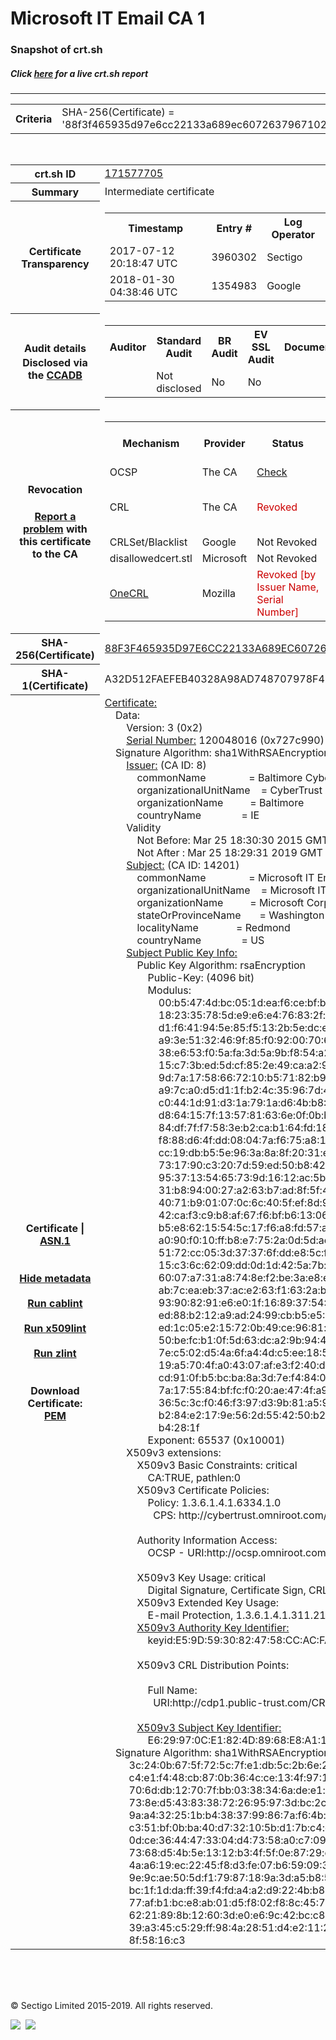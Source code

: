 # Microsoft IT Email CA 1
### Snapshot of crt.sh
##### Click [here](https://crt.sh/?q=88F3F465935D97E6CC22133A689EC6072637967102EC3F8FA96AEBDA5AFAE674) for a live crt.sh report

---
<!DOCTYPE HTML PUBLIC "-//W3C//DTD HTML 4.0 Transitional//EN">
<HTML>

<BODY>

<TABLE>
  <TR>
    <TH class="outer">Criteria</TH>
    <TD class="outer">SHA-256(Certificate) = '88f3f465935d97e6cc22133a689ec6072637967102ec3f8fa96aebda5afae674'</TD>
  </TR>
</TABLE>
<BR>
<TABLE>
  <TR>
    <TH class="outer">crt.sh ID</TH>
    <TD class="outer"><A href="?id=171577705">171577705</A></TD>
  </TR>
  <TR>
    <TH class="outer">Summary</TH>
    <TD class="outer">Intermediate certificate</TD>
  </TR>
  <TR>
    <TH class="outer">Certificate<BR>Transparency</TH>
    <TD class="outer">
<TABLE class="options" style="margin-left:0px">
  <TR>
    <TH>Timestamp</TH>
    <TH>Entry #</TH>
    <TH>Log Operator</TH>
    <TH>Log URL</TH>
  </TR>
  <TR>
    <TD>2017-07-12&nbsp; <FONT class="small">20:18:47 UTC</FONT></TD>
    <TD>3960302</TD>
    <TD>Sectigo</TD>
    <TD>https://dodo.ct.comodo.com</TD>
  </TR>
  <TR>
    <TD>2018-01-30&nbsp; <FONT class="small">04:38:46 UTC</FONT></TD>
    <TD>1354983</TD>
    <TD>Google</TD>
    <TD>https://ct.googleapis.com/logs/argon2019</TD>
  </TR>
</TABLE>
    </TD>
  </TR>
  <TR>
    <TH class="outer">Audit details<BR>
      <DIV class="small" style="padding-top:3px">Disclosed via the
        <A href="//ccadb-public.secure.force.com/mozilla/PublicAllIntermediateCerts" target="_blank">CCADB</A></DIV>
    </TH>
    <TD class="outer">
<TABLE class="options" style="margin-left:0px">
  <TR>
    <TH>Auditor</TH>
    <TH>Standard Audit</TH>
    <TH>BR Audit</TH>
    <TH>EV SSL Audit</TH>
    <TH>Documents</TH>
    <TH>CCADB</TH>
    <TH>Root Owner / Certificate</TH>
  </TR>
  <TR>
    <TD style="vertical-align:middle"></TD>
    <TD>Not disclosed    <TD>No    <TD>No    <TD>
    </TD>
    <TD><A href="//ccadb.force.com/0011J000018NWXIQA4" target="_blank">0011J000018NWXIQA4</A></TD>
    <TD><A href="/?id=76">DigiCert</A></TD>
  </TR>
</TABLE>
    </TD>
  </TR>
  <TR>
    <TH class="outer">Revocation<BR><BR>
      <DIV class="small" style="padding-top:3px"><A href="?id=171577705&opt=problemreporting">Report a problem</A> with<BR>this certificate to the CA</DIV></TH>
    <TD class="outer">
      <TABLE class="options" style="margin-left:0px">
        <TR>
          <TH>Mechanism</TH>
          <TH>Provider</TH>
          <TH>Status</TH>
          <TH>Revocation Date</TH>
          <TH>Last Observed in CRL</TH>
          <TH>Last Checked <SPAN style="color:#CC0000;vertical-align:middle;font-size:70%;font-weight:normal">(Error)</SPAN></TH>
        </TR>
        <TR>
          <TD>OCSP</TD>
          <TD>The CA</TD>
          <TD><A href="?id=171577705&opt=ocsp">Check</A></TD>
          <TD><SPAN style="color:#888888">?</SPAN></TD>
          <TD><SPAN style="color:#888888">n/a</SPAN></TD>
          <TD><SPAN style="color:#888888">?</SPAN></TD>
        </TR>
        <TR>
          <TD>CRL</TD>
          <TD>The CA</TD>
          <TD><SPAN style="color:#CC0000">Revoked</SPAN></TD><TD>2018-06-14&nbsp; <FONT class="small">22:23:22 UTC</FONT></TD><TD>2019-11-27&nbsp; <FONT class="small">00:33:19 UTC</FONT></TD><TD>2019-12-04&nbsp; <FONT class="small">20:05:09 UTC</FONT></TD>
        </TR>
        <TR>
          <TD>CRLSet/Blacklist</TD>
          <TD>Google</TD>
          <TD>Not Revoked</TD>
          <TD><SPAN style="color:#888888">n/a</SPAN></TD>
          <TD><SPAN style="color:#888888">n/a</SPAN></TD>
          <TD><SPAN style="color:#888888">n/a</SPAN></TD>
        </TR>
        <TR>
          <TD>disallowedcert.stl</TD>
          <TD>Microsoft</TD>
          <TD>Not Revoked</TD>
          <TD><SPAN style="color:#888888">n/a</SPAN></TD>
          <TD><SPAN style="color:#888888">n/a</SPAN></TD>
          <TD><SPAN style="color:#888888">n/a</SPAN></TD>
        </TR>
        <TR>
          <TD><A href="/mozilla-onecrl" target="_blank">OneCRL</A></TD>
          <TD>Mozilla</TD>
          <TD><SPAN style="color:#CC0000">Revoked [by Issuer Name, Serial Number]</SPAN></TD><TD>2018-08-30&nbsp; <FONT class="small">11:09:06 UTC</FONT></TD>
          <TD><SPAN style="color:#888888">n/a</SPAN></TD>
          <TD><SPAN style="color:#888888">n/a</SPAN></TD>
        </TR>
      </TABLE>
    </TD>
  </TR>
  <TR>
    <TH class="outer">SHA-256(Certificate)</TH>
    <TD class="outer"><A href="//censys.io/certificates/88f3f465935d97e6cc22133a689ec6072637967102ec3f8fa96aebda5afae674">88F3F465935D97E6CC22133A689EC6072637967102EC3F8FA96AEBDA5AFAE674</A></TD>
  </TR>
  <TR>
    <TH class="outer">SHA-1(Certificate)</TH>
    <TD class="outer">A32D512FAEFEB40328A98AD748707978F4D213F1</TD>
  </TR>
  <TR>
    <TH class="outer">Certificate | <A href="?asn1=171577705">ASN.1</A>
      <SPAN class="small"><BR>
      <BR><BR><A href="?id=171577705&opt=nometadata">Hide metadata</A>
      <BR><BR><A href="?id=171577705&opt=cablint">Run cablint</A>
      <BR><BR><A href="?id=171577705&opt=x509lint">Run x509lint</A>
      <BR><BR><A href="?id=171577705&opt=zlint">Run zlint</A>
      <BR><BR><BR>Download Certificate: <A href="?d=171577705">PEM</A>
      </SPAN>
    </TH>
    <TD class="text"><A href="?d=171577705">Certificate:</A><BR>&nbsp;&nbsp;&nbsp;&nbsp;Data:<BR>&nbsp;&nbsp;&nbsp;&nbsp;&nbsp;&nbsp;&nbsp;&nbsp;Version:&nbsp;3&nbsp;(0x2)<BR>&nbsp;&nbsp;&nbsp;&nbsp;&nbsp;&nbsp;&nbsp;&nbsp;<A href="?serial=0727c990">Serial&nbsp;Number:</A>&nbsp;120048016&nbsp;(0x727c990)<BR>&nbsp;&nbsp;&nbsp;&nbsp;Signature&nbsp;Algorithm:&nbsp;sha1WithRSAEncryption<BR>&nbsp;&nbsp;&nbsp;&nbsp;&nbsp;&nbsp;&nbsp;&nbsp;<A href="?caid=8">Issuer:</A> <SPAN class="small">(CA ID: 8)</SPAN><BR>&nbsp;&nbsp;&nbsp;&nbsp;&nbsp;&nbsp;&nbsp;&nbsp;&nbsp;&nbsp;&nbsp;&nbsp;commonName&nbsp;&nbsp;&nbsp;&nbsp;&nbsp;&nbsp;&nbsp;&nbsp;&nbsp;&nbsp;&nbsp;&nbsp;&nbsp;&nbsp;&nbsp;&nbsp;=&nbsp;Baltimore&nbsp;CyberTrust&nbsp;Root<BR>&nbsp;&nbsp;&nbsp;&nbsp;&nbsp;&nbsp;&nbsp;&nbsp;&nbsp;&nbsp;&nbsp;&nbsp;organizationalUnitName&nbsp;&nbsp;&nbsp;&nbsp;=&nbsp;CyberTrust<BR>&nbsp;&nbsp;&nbsp;&nbsp;&nbsp;&nbsp;&nbsp;&nbsp;&nbsp;&nbsp;&nbsp;&nbsp;organizationName&nbsp;&nbsp;&nbsp;&nbsp;&nbsp;&nbsp;&nbsp;&nbsp;&nbsp;&nbsp;=&nbsp;Baltimore<BR>&nbsp;&nbsp;&nbsp;&nbsp;&nbsp;&nbsp;&nbsp;&nbsp;&nbsp;&nbsp;&nbsp;&nbsp;countryName&nbsp;&nbsp;&nbsp;&nbsp;&nbsp;&nbsp;&nbsp;&nbsp;&nbsp;&nbsp;&nbsp;&nbsp;&nbsp;&nbsp;&nbsp;=&nbsp;IE<BR>&nbsp;&nbsp;&nbsp;&nbsp;&nbsp;&nbsp;&nbsp;&nbsp;Validity<BR>&nbsp;&nbsp;&nbsp;&nbsp;&nbsp;&nbsp;&nbsp;&nbsp;&nbsp;&nbsp;&nbsp;&nbsp;Not&nbsp;Before:&nbsp;Mar&nbsp;25&nbsp;18:30:30&nbsp;2015&nbsp;GMT<BR>&nbsp;&nbsp;&nbsp;&nbsp;&nbsp;&nbsp;&nbsp;&nbsp;&nbsp;&nbsp;&nbsp;&nbsp;Not&nbsp;After&nbsp;:&nbsp;Mar&nbsp;25&nbsp;18:29:31&nbsp;2019&nbsp;GMT<BR>&nbsp;&nbsp;&nbsp;&nbsp;&nbsp;&nbsp;&nbsp;&nbsp;<A href="?caid=14201">Subject:</A> <SPAN class="small">(CA ID: 14201)</SPAN><BR>&nbsp;&nbsp;&nbsp;&nbsp;&nbsp;&nbsp;&nbsp;&nbsp;&nbsp;&nbsp;&nbsp;&nbsp;commonName&nbsp;&nbsp;&nbsp;&nbsp;&nbsp;&nbsp;&nbsp;&nbsp;&nbsp;&nbsp;&nbsp;&nbsp;&nbsp;&nbsp;&nbsp;&nbsp;=&nbsp;Microsoft&nbsp;IT&nbsp;Email&nbsp;CA&nbsp;1<BR>&nbsp;&nbsp;&nbsp;&nbsp;&nbsp;&nbsp;&nbsp;&nbsp;&nbsp;&nbsp;&nbsp;&nbsp;organizationalUnitName&nbsp;&nbsp;&nbsp;&nbsp;=&nbsp;Microsoft&nbsp;IT<BR>&nbsp;&nbsp;&nbsp;&nbsp;&nbsp;&nbsp;&nbsp;&nbsp;&nbsp;&nbsp;&nbsp;&nbsp;organizationName&nbsp;&nbsp;&nbsp;&nbsp;&nbsp;&nbsp;&nbsp;&nbsp;&nbsp;&nbsp;=&nbsp;Microsoft&nbsp;Corporation<BR>&nbsp;&nbsp;&nbsp;&nbsp;&nbsp;&nbsp;&nbsp;&nbsp;&nbsp;&nbsp;&nbsp;&nbsp;stateOrProvinceName&nbsp;&nbsp;&nbsp;&nbsp;&nbsp;&nbsp;&nbsp;=&nbsp;Washington<BR>&nbsp;&nbsp;&nbsp;&nbsp;&nbsp;&nbsp;&nbsp;&nbsp;&nbsp;&nbsp;&nbsp;&nbsp;localityName&nbsp;&nbsp;&nbsp;&nbsp;&nbsp;&nbsp;&nbsp;&nbsp;&nbsp;&nbsp;&nbsp;&nbsp;&nbsp;&nbsp;=&nbsp;Redmond<BR>&nbsp;&nbsp;&nbsp;&nbsp;&nbsp;&nbsp;&nbsp;&nbsp;&nbsp;&nbsp;&nbsp;&nbsp;countryName&nbsp;&nbsp;&nbsp;&nbsp;&nbsp;&nbsp;&nbsp;&nbsp;&nbsp;&nbsp;&nbsp;&nbsp;&nbsp;&nbsp;&nbsp;=&nbsp;US<BR>&nbsp;&nbsp;&nbsp;&nbsp;&nbsp;&nbsp;&nbsp;&nbsp;<A href="?spkisha256=5ac4230a67c22f3dcc095b87a701d77eeed4e6dd7a69f7a206374c8deb88a5bc">Subject&nbsp;Public&nbsp;Key&nbsp;Info:</A><BR>&nbsp;&nbsp;&nbsp;&nbsp;&nbsp;&nbsp;&nbsp;&nbsp;&nbsp;&nbsp;&nbsp;&nbsp;Public&nbsp;Key&nbsp;Algorithm:&nbsp;rsaEncryption<BR>&nbsp;&nbsp;&nbsp;&nbsp;&nbsp;&nbsp;&nbsp;&nbsp;&nbsp;&nbsp;&nbsp;&nbsp;&nbsp;&nbsp;&nbsp;&nbsp;Public-Key:&nbsp;(4096&nbsp;bit)<BR>&nbsp;&nbsp;&nbsp;&nbsp;&nbsp;&nbsp;&nbsp;&nbsp;&nbsp;&nbsp;&nbsp;&nbsp;&nbsp;&nbsp;&nbsp;&nbsp;Modulus:<BR>&nbsp;&nbsp;&nbsp;&nbsp;&nbsp;&nbsp;&nbsp;&nbsp;&nbsp;&nbsp;&nbsp;&nbsp;&nbsp;&nbsp;&nbsp;&nbsp;&nbsp;&nbsp;&nbsp;&nbsp;00:b5:47:4d:bc:05:1d:ea:f6:ce:bf:b9:6e:62:a7:<BR>&nbsp;&nbsp;&nbsp;&nbsp;&nbsp;&nbsp;&nbsp;&nbsp;&nbsp;&nbsp;&nbsp;&nbsp;&nbsp;&nbsp;&nbsp;&nbsp;&nbsp;&nbsp;&nbsp;&nbsp;18:23:35:78:5d:e9:e6:e4:76:83:2f:e0:9e:cd:75:<BR>&nbsp;&nbsp;&nbsp;&nbsp;&nbsp;&nbsp;&nbsp;&nbsp;&nbsp;&nbsp;&nbsp;&nbsp;&nbsp;&nbsp;&nbsp;&nbsp;&nbsp;&nbsp;&nbsp;&nbsp;d1:f6:41:94:5e:85:f5:13:2b:5e:dc:e5:4a:f6:45:<BR>&nbsp;&nbsp;&nbsp;&nbsp;&nbsp;&nbsp;&nbsp;&nbsp;&nbsp;&nbsp;&nbsp;&nbsp;&nbsp;&nbsp;&nbsp;&nbsp;&nbsp;&nbsp;&nbsp;&nbsp;a9:3e:51:32:46:9f:85:f0:92:00:70:6a:36:ec:f3:<BR>&nbsp;&nbsp;&nbsp;&nbsp;&nbsp;&nbsp;&nbsp;&nbsp;&nbsp;&nbsp;&nbsp;&nbsp;&nbsp;&nbsp;&nbsp;&nbsp;&nbsp;&nbsp;&nbsp;&nbsp;38:e6:53:f0:5a:fa:3d:5a:9b:f8:54:a2:d7:59:d1:<BR>&nbsp;&nbsp;&nbsp;&nbsp;&nbsp;&nbsp;&nbsp;&nbsp;&nbsp;&nbsp;&nbsp;&nbsp;&nbsp;&nbsp;&nbsp;&nbsp;&nbsp;&nbsp;&nbsp;&nbsp;15:c7:3b:ed:5d:cf:85:2e:49:ca:a2:97:71:22:88:<BR>&nbsp;&nbsp;&nbsp;&nbsp;&nbsp;&nbsp;&nbsp;&nbsp;&nbsp;&nbsp;&nbsp;&nbsp;&nbsp;&nbsp;&nbsp;&nbsp;&nbsp;&nbsp;&nbsp;&nbsp;9d:7a:17:58:66:72:10:b5:71:82:b9:60:da:72:ec:<BR>&nbsp;&nbsp;&nbsp;&nbsp;&nbsp;&nbsp;&nbsp;&nbsp;&nbsp;&nbsp;&nbsp;&nbsp;&nbsp;&nbsp;&nbsp;&nbsp;&nbsp;&nbsp;&nbsp;&nbsp;a9:7c:a0:d5:d1:1f:b2:4c:35:96:7d:48:03:21:0f:<BR>&nbsp;&nbsp;&nbsp;&nbsp;&nbsp;&nbsp;&nbsp;&nbsp;&nbsp;&nbsp;&nbsp;&nbsp;&nbsp;&nbsp;&nbsp;&nbsp;&nbsp;&nbsp;&nbsp;&nbsp;c0:44:1d:91:d3:1a:79:1a:d6:4b:b8:0f:62:5b:81:<BR>&nbsp;&nbsp;&nbsp;&nbsp;&nbsp;&nbsp;&nbsp;&nbsp;&nbsp;&nbsp;&nbsp;&nbsp;&nbsp;&nbsp;&nbsp;&nbsp;&nbsp;&nbsp;&nbsp;&nbsp;d8:64:15:7f:13:57:81:63:6e:0f:0b:b4:b1:9b:58:<BR>&nbsp;&nbsp;&nbsp;&nbsp;&nbsp;&nbsp;&nbsp;&nbsp;&nbsp;&nbsp;&nbsp;&nbsp;&nbsp;&nbsp;&nbsp;&nbsp;&nbsp;&nbsp;&nbsp;&nbsp;84:df:7f:f7:58:3e:b2:ca:b1:64:fd:18:49:78:b4:<BR>&nbsp;&nbsp;&nbsp;&nbsp;&nbsp;&nbsp;&nbsp;&nbsp;&nbsp;&nbsp;&nbsp;&nbsp;&nbsp;&nbsp;&nbsp;&nbsp;&nbsp;&nbsp;&nbsp;&nbsp;f8:88:d6:4f:dd:08:04:7a:f6:75:a8:14:a8:8f:f8:<BR>&nbsp;&nbsp;&nbsp;&nbsp;&nbsp;&nbsp;&nbsp;&nbsp;&nbsp;&nbsp;&nbsp;&nbsp;&nbsp;&nbsp;&nbsp;&nbsp;&nbsp;&nbsp;&nbsp;&nbsp;cc:19:db:b5:5e:96:3a:8a:8f:20:31:ee:e5:c0:7e:<BR>&nbsp;&nbsp;&nbsp;&nbsp;&nbsp;&nbsp;&nbsp;&nbsp;&nbsp;&nbsp;&nbsp;&nbsp;&nbsp;&nbsp;&nbsp;&nbsp;&nbsp;&nbsp;&nbsp;&nbsp;73:17:90:c3:20:7d:59:ed:50:b8:42:08:56:c3:f6:<BR>&nbsp;&nbsp;&nbsp;&nbsp;&nbsp;&nbsp;&nbsp;&nbsp;&nbsp;&nbsp;&nbsp;&nbsp;&nbsp;&nbsp;&nbsp;&nbsp;&nbsp;&nbsp;&nbsp;&nbsp;95:37:13:54:65:73:9d:16:12:ac:5b:1c:15:52:98:<BR>&nbsp;&nbsp;&nbsp;&nbsp;&nbsp;&nbsp;&nbsp;&nbsp;&nbsp;&nbsp;&nbsp;&nbsp;&nbsp;&nbsp;&nbsp;&nbsp;&nbsp;&nbsp;&nbsp;&nbsp;31:b8:94:00:27:a2:63:b7:ad:8f:5f:41:37:45:72:<BR>&nbsp;&nbsp;&nbsp;&nbsp;&nbsp;&nbsp;&nbsp;&nbsp;&nbsp;&nbsp;&nbsp;&nbsp;&nbsp;&nbsp;&nbsp;&nbsp;&nbsp;&nbsp;&nbsp;&nbsp;40:71:b9:01:07:0c:6c:40:5f:ef:8d:90:b3:ee:57:<BR>&nbsp;&nbsp;&nbsp;&nbsp;&nbsp;&nbsp;&nbsp;&nbsp;&nbsp;&nbsp;&nbsp;&nbsp;&nbsp;&nbsp;&nbsp;&nbsp;&nbsp;&nbsp;&nbsp;&nbsp;42:ca:f3:c9:b8:af:67:f6:bf:b6:13:06:c8:81:69:<BR>&nbsp;&nbsp;&nbsp;&nbsp;&nbsp;&nbsp;&nbsp;&nbsp;&nbsp;&nbsp;&nbsp;&nbsp;&nbsp;&nbsp;&nbsp;&nbsp;&nbsp;&nbsp;&nbsp;&nbsp;b5:e8:62:15:54:5c:17:f6:a8:fd:57:a2:50:b9:a3:<BR>&nbsp;&nbsp;&nbsp;&nbsp;&nbsp;&nbsp;&nbsp;&nbsp;&nbsp;&nbsp;&nbsp;&nbsp;&nbsp;&nbsp;&nbsp;&nbsp;&nbsp;&nbsp;&nbsp;&nbsp;a0:90:f0:10:ff:b8:e7:75:2a:0d:5d:ac:56:76:3c:<BR>&nbsp;&nbsp;&nbsp;&nbsp;&nbsp;&nbsp;&nbsp;&nbsp;&nbsp;&nbsp;&nbsp;&nbsp;&nbsp;&nbsp;&nbsp;&nbsp;&nbsp;&nbsp;&nbsp;&nbsp;51:72:cc:05:3d:37:37:6f:dd:e8:5c:f1:64:c5:e5:<BR>&nbsp;&nbsp;&nbsp;&nbsp;&nbsp;&nbsp;&nbsp;&nbsp;&nbsp;&nbsp;&nbsp;&nbsp;&nbsp;&nbsp;&nbsp;&nbsp;&nbsp;&nbsp;&nbsp;&nbsp;15:c3:6c:62:09:dd:0d:1d:42:5a:7b:e7:fc:bb:ff:<BR>&nbsp;&nbsp;&nbsp;&nbsp;&nbsp;&nbsp;&nbsp;&nbsp;&nbsp;&nbsp;&nbsp;&nbsp;&nbsp;&nbsp;&nbsp;&nbsp;&nbsp;&nbsp;&nbsp;&nbsp;60:07:a7:31:a8:74:8e:f2:be:3a:e8:e7:10:83:4e:<BR>&nbsp;&nbsp;&nbsp;&nbsp;&nbsp;&nbsp;&nbsp;&nbsp;&nbsp;&nbsp;&nbsp;&nbsp;&nbsp;&nbsp;&nbsp;&nbsp;&nbsp;&nbsp;&nbsp;&nbsp;ab:7c:ea:eb:37:ac:e2:63:f1:63:2a:b8:e9:02:3e:<BR>&nbsp;&nbsp;&nbsp;&nbsp;&nbsp;&nbsp;&nbsp;&nbsp;&nbsp;&nbsp;&nbsp;&nbsp;&nbsp;&nbsp;&nbsp;&nbsp;&nbsp;&nbsp;&nbsp;&nbsp;93:90:82:91:e6:e0:1f:16:89:37:54:90:93:f4:fa:<BR>&nbsp;&nbsp;&nbsp;&nbsp;&nbsp;&nbsp;&nbsp;&nbsp;&nbsp;&nbsp;&nbsp;&nbsp;&nbsp;&nbsp;&nbsp;&nbsp;&nbsp;&nbsp;&nbsp;&nbsp;ed:88:b2:12:a9:ad:24:99:cb:b5:e5:5a:41:13:8c:<BR>&nbsp;&nbsp;&nbsp;&nbsp;&nbsp;&nbsp;&nbsp;&nbsp;&nbsp;&nbsp;&nbsp;&nbsp;&nbsp;&nbsp;&nbsp;&nbsp;&nbsp;&nbsp;&nbsp;&nbsp;ed:1c:05:e2:15:72:0b:49:ce:96:81:e1:8c:ee:ef:<BR>&nbsp;&nbsp;&nbsp;&nbsp;&nbsp;&nbsp;&nbsp;&nbsp;&nbsp;&nbsp;&nbsp;&nbsp;&nbsp;&nbsp;&nbsp;&nbsp;&nbsp;&nbsp;&nbsp;&nbsp;50:be:fc:b1:0f:5d:63:dc:a2:9b:94:4f:78:0d:ac:<BR>&nbsp;&nbsp;&nbsp;&nbsp;&nbsp;&nbsp;&nbsp;&nbsp;&nbsp;&nbsp;&nbsp;&nbsp;&nbsp;&nbsp;&nbsp;&nbsp;&nbsp;&nbsp;&nbsp;&nbsp;7e:c5:02:d5:4a:6f:a4:4d:c5:ee:18:5f:95:d1:dd:<BR>&nbsp;&nbsp;&nbsp;&nbsp;&nbsp;&nbsp;&nbsp;&nbsp;&nbsp;&nbsp;&nbsp;&nbsp;&nbsp;&nbsp;&nbsp;&nbsp;&nbsp;&nbsp;&nbsp;&nbsp;19:a5:70:4f:a0:43:07:af:e3:f2:40:d8:ab:73:11:<BR>&nbsp;&nbsp;&nbsp;&nbsp;&nbsp;&nbsp;&nbsp;&nbsp;&nbsp;&nbsp;&nbsp;&nbsp;&nbsp;&nbsp;&nbsp;&nbsp;&nbsp;&nbsp;&nbsp;&nbsp;cd:91:0f:b5:bc:ba:8a:3d:7e:f4:84:02:b8:18:4c:<BR>&nbsp;&nbsp;&nbsp;&nbsp;&nbsp;&nbsp;&nbsp;&nbsp;&nbsp;&nbsp;&nbsp;&nbsp;&nbsp;&nbsp;&nbsp;&nbsp;&nbsp;&nbsp;&nbsp;&nbsp;7a:17:55:84:bf:fc:f0:20:ae:47:4f:a9:a7:c6:27:<BR>&nbsp;&nbsp;&nbsp;&nbsp;&nbsp;&nbsp;&nbsp;&nbsp;&nbsp;&nbsp;&nbsp;&nbsp;&nbsp;&nbsp;&nbsp;&nbsp;&nbsp;&nbsp;&nbsp;&nbsp;36:5c:3c:f0:46:f3:97:d3:9b:81:a5:9c:c8:3f:e2:<BR>&nbsp;&nbsp;&nbsp;&nbsp;&nbsp;&nbsp;&nbsp;&nbsp;&nbsp;&nbsp;&nbsp;&nbsp;&nbsp;&nbsp;&nbsp;&nbsp;&nbsp;&nbsp;&nbsp;&nbsp;b2:84:e2:17:9e:56:2d:55:42:50:b2:06:05:58:a9:<BR>&nbsp;&nbsp;&nbsp;&nbsp;&nbsp;&nbsp;&nbsp;&nbsp;&nbsp;&nbsp;&nbsp;&nbsp;&nbsp;&nbsp;&nbsp;&nbsp;&nbsp;&nbsp;&nbsp;&nbsp;b4:28:1f<BR>&nbsp;&nbsp;&nbsp;&nbsp;&nbsp;&nbsp;&nbsp;&nbsp;&nbsp;&nbsp;&nbsp;&nbsp;&nbsp;&nbsp;&nbsp;&nbsp;Exponent:&nbsp;65537&nbsp;(0x10001)<BR>&nbsp;&nbsp;&nbsp;&nbsp;&nbsp;&nbsp;&nbsp;&nbsp;X509v3&nbsp;extensions:<BR>&nbsp;&nbsp;&nbsp;&nbsp;&nbsp;&nbsp;&nbsp;&nbsp;&nbsp;&nbsp;&nbsp;&nbsp;X509v3&nbsp;Basic&nbsp;Constraints:&nbsp;critical<BR>&nbsp;&nbsp;&nbsp;&nbsp;&nbsp;&nbsp;&nbsp;&nbsp;&nbsp;&nbsp;&nbsp;&nbsp;&nbsp;&nbsp;&nbsp;&nbsp;CA:TRUE,&nbsp;pathlen:0<BR>&nbsp;&nbsp;&nbsp;&nbsp;&nbsp;&nbsp;&nbsp;&nbsp;&nbsp;&nbsp;&nbsp;&nbsp;X509v3&nbsp;Certificate&nbsp;Policies:&nbsp;<BR>&nbsp;&nbsp;&nbsp;&nbsp;&nbsp;&nbsp;&nbsp;&nbsp;&nbsp;&nbsp;&nbsp;&nbsp;&nbsp;&nbsp;&nbsp;&nbsp;Policy:&nbsp;1.3.6.1.4.1.6334.1.0<BR>&nbsp;&nbsp;&nbsp;&nbsp;&nbsp;&nbsp;&nbsp;&nbsp;&nbsp;&nbsp;&nbsp;&nbsp;&nbsp;&nbsp;&nbsp;&nbsp;&nbsp;&nbsp;CPS:&nbsp;http://cybertrust.omniroot.com/repository.cfm<BR><BR>&nbsp;&nbsp;&nbsp;&nbsp;&nbsp;&nbsp;&nbsp;&nbsp;&nbsp;&nbsp;&nbsp;&nbsp;Authority&nbsp;Information&nbsp;Access:&nbsp;<BR>&nbsp;&nbsp;&nbsp;&nbsp;&nbsp;&nbsp;&nbsp;&nbsp;&nbsp;&nbsp;&nbsp;&nbsp;&nbsp;&nbsp;&nbsp;&nbsp;OCSP&nbsp;-&nbsp;URI:http://ocsp.omniroot.com/baltimoreroot<BR><BR>&nbsp;&nbsp;&nbsp;&nbsp;&nbsp;&nbsp;&nbsp;&nbsp;&nbsp;&nbsp;&nbsp;&nbsp;X509v3&nbsp;Key&nbsp;Usage:&nbsp;critical<BR>&nbsp;&nbsp;&nbsp;&nbsp;&nbsp;&nbsp;&nbsp;&nbsp;&nbsp;&nbsp;&nbsp;&nbsp;&nbsp;&nbsp;&nbsp;&nbsp;Digital&nbsp;Signature,&nbsp;Certificate&nbsp;Sign,&nbsp;CRL&nbsp;Sign<BR>&nbsp;&nbsp;&nbsp;&nbsp;&nbsp;&nbsp;&nbsp;&nbsp;&nbsp;&nbsp;&nbsp;&nbsp;X509v3&nbsp;Extended&nbsp;Key&nbsp;Usage:&nbsp;<BR>&nbsp;&nbsp;&nbsp;&nbsp;&nbsp;&nbsp;&nbsp;&nbsp;&nbsp;&nbsp;&nbsp;&nbsp;&nbsp;&nbsp;&nbsp;&nbsp;E-mail&nbsp;Protection,&nbsp;1.3.6.1.4.1.311.21.5<BR>&nbsp;&nbsp;&nbsp;&nbsp;&nbsp;&nbsp;&nbsp;&nbsp;&nbsp;&nbsp;&nbsp;&nbsp;<A href="?ski=e59d5930824758ccacfa085436867b3ab5044df0">X509v3&nbsp;Authority&nbsp;Key&nbsp;Identifier:</A><BR>&nbsp;&nbsp;&nbsp;&nbsp;&nbsp;&nbsp;&nbsp;&nbsp;&nbsp;&nbsp;&nbsp;&nbsp;&nbsp;&nbsp;&nbsp;&nbsp;keyid:E5:9D:59:30:82:47:58:CC:AC:FA:08:54:36:86:7B:3A:B5:04:4D:F0<BR><BR>&nbsp;&nbsp;&nbsp;&nbsp;&nbsp;&nbsp;&nbsp;&nbsp;&nbsp;&nbsp;&nbsp;&nbsp;X509v3&nbsp;CRL&nbsp;Distribution&nbsp;Points:&nbsp;<BR><BR>&nbsp;&nbsp;&nbsp;&nbsp;&nbsp;&nbsp;&nbsp;&nbsp;&nbsp;&nbsp;&nbsp;&nbsp;&nbsp;&nbsp;&nbsp;&nbsp;Full&nbsp;Name:<BR>&nbsp;&nbsp;&nbsp;&nbsp;&nbsp;&nbsp;&nbsp;&nbsp;&nbsp;&nbsp;&nbsp;&nbsp;&nbsp;&nbsp;&nbsp;&nbsp;&nbsp;&nbsp;URI:http://cdp1.public-trust.com/CRL/Omniroot2025.crl<BR><BR>&nbsp;&nbsp;&nbsp;&nbsp;&nbsp;&nbsp;&nbsp;&nbsp;&nbsp;&nbsp;&nbsp;&nbsp;<A href="?ski=e629970ce1824d8968e8a11cef69cf5ef5330ceb">X509v3&nbsp;Subject&nbsp;Key&nbsp;Identifier:</A><BR>&nbsp;&nbsp;&nbsp;&nbsp;&nbsp;&nbsp;&nbsp;&nbsp;&nbsp;&nbsp;&nbsp;&nbsp;&nbsp;&nbsp;&nbsp;&nbsp;E6:29:97:0C:E1:82:4D:89:68:E8:A1:1C:EF:69:CF:5E:F5:33:0C:EB<BR>&nbsp;&nbsp;&nbsp;&nbsp;Signature&nbsp;Algorithm:&nbsp;sha1WithRSAEncryption<BR>&nbsp;&nbsp;&nbsp;&nbsp;&nbsp;&nbsp;&nbsp;&nbsp;&nbsp;3c:24:0b:67:5f:72:5c:7f:e1:db:5c:2b:6e:26:db:4d:97:82:<BR>&nbsp;&nbsp;&nbsp;&nbsp;&nbsp;&nbsp;&nbsp;&nbsp;&nbsp;c4:e1:f4:48:cb:87:0b:36:4c:ce:13:4f:97:1f:e5:3d:54:04:<BR>&nbsp;&nbsp;&nbsp;&nbsp;&nbsp;&nbsp;&nbsp;&nbsp;&nbsp;70:6d:db:12:70:7f:bb:03:38:34:6a:de:e1:ed:fe:e6:11:d5:<BR>&nbsp;&nbsp;&nbsp;&nbsp;&nbsp;&nbsp;&nbsp;&nbsp;&nbsp;73:8e:d5:43:83:38:72:26:95:97:3d:bc:2c:6e:80:6a:a4:8b:<BR>&nbsp;&nbsp;&nbsp;&nbsp;&nbsp;&nbsp;&nbsp;&nbsp;&nbsp;9a:a4:32:25:1b:b4:38:37:99:86:7a:f6:4b:29:cf:94:f8:7f:<BR>&nbsp;&nbsp;&nbsp;&nbsp;&nbsp;&nbsp;&nbsp;&nbsp;&nbsp;c3:51:bf:0b:ba:40:d7:32:10:5b:d1:7b:c4:d8:0a:f3:32:0a:<BR>&nbsp;&nbsp;&nbsp;&nbsp;&nbsp;&nbsp;&nbsp;&nbsp;&nbsp;0d:ce:36:44:47:33:04:d4:73:58:a0:c7:09:3c:5c:e0:ae:11:<BR>&nbsp;&nbsp;&nbsp;&nbsp;&nbsp;&nbsp;&nbsp;&nbsp;&nbsp;73:68:d5:4b:5e:13:12:b3:4f:5f:0e:87:29:e4:50:85:6c:5b:<BR>&nbsp;&nbsp;&nbsp;&nbsp;&nbsp;&nbsp;&nbsp;&nbsp;&nbsp;4a:a6:19:ec:22:45:f8:d3:fe:07:b6:59:09:31:ae:c5:3a:30:<BR>&nbsp;&nbsp;&nbsp;&nbsp;&nbsp;&nbsp;&nbsp;&nbsp;&nbsp;9e:9c:ae:50:5d:f1:79:87:18:9a:3d:a5:b8:55:49:47:8c:e7:<BR>&nbsp;&nbsp;&nbsp;&nbsp;&nbsp;&nbsp;&nbsp;&nbsp;&nbsp;bc:1f:1d:da:ff:39:f4:fd:a4:a2:d9:22:4b:b8:b9:30:9e:0d:<BR>&nbsp;&nbsp;&nbsp;&nbsp;&nbsp;&nbsp;&nbsp;&nbsp;&nbsp;77:af:b1:bc:e8:ab:01:d5:f8:02:f8:8c:45:70:78:cf:1f:eb:<BR>&nbsp;&nbsp;&nbsp;&nbsp;&nbsp;&nbsp;&nbsp;&nbsp;&nbsp;62:21:89:8b:12:60:3d:e0:e6:9c:42:bc:c8:4e:75:a0:f6:b2:<BR>&nbsp;&nbsp;&nbsp;&nbsp;&nbsp;&nbsp;&nbsp;&nbsp;&nbsp;39:a3:45:c5:29:ff:98:4a:28:51:d4:e2:11:27:b5:6e:3a:e9:<BR>&nbsp;&nbsp;&nbsp;&nbsp;&nbsp;&nbsp;&nbsp;&nbsp;&nbsp;8f:58:16:c3<BR>    </TD>
  </TR>
</TABLE>

  <BR><BR><BR>

  <P class="copyright">&copy; Sectigo Limited 2015-2019. All rights reserved.</P>
  <DIV>
    <A href="https://sectigo.com/"><IMG src="/sectigo_s.png"></A>
    &nbsp;<A href="https://github.com/crtsh"><IMG src="/GitHub-Mark-32px.png"></A>
  </DIV>
</BODY>
</HTML>
